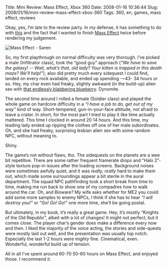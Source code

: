 Title: Mini Review: Mass Effect, Xbox 360
Date: 2008-01-16 10:36:44
Slug: 2008/01/16/mini-review-mass-effect-xbox-360
Tags: 360, en, games, mass effect, reviews


Okay, yes, I’m late to the review party. In my defense, it has something to do
with [this][1] and the fact that I wanted to finish [Mass Effect][2] twice
before rendering my judgement.

![Mass Effect - Saren][3]

So, my first playthrough on normal difficulty was
very thorough. I’ve picked a male (Infiltrator class), took the “good guy”
approach (_“We have to save the galaxy! -- Wait, what’s that, old lady? Your
kitten is trapped in this death maze? We’ll help!”_), also did pretty much
every sidequest I could find, landed on every rock available, and ended up
spending -~43- 34 hours or so. Hey, my char even had freaky, slightly awkward
(in the build-up) alien sex with [that endlessly blabbering blueberry][4].
Dynomite.

The second time around I rolled a female (Soldier class) and played the whole
game on hardcore difficulty in a _“I have a job to do, get out of my way”_
kind of way. Short-tempered, gun-in-your-face attitude, not afraid to leave a
crater. In short, for the most part I tried to play it like time actually
mattered. This time I clocked in around 20 14 hours. And this time, my leading
lady ended up ripping the clothes off one of her male subordinates. Oh, and
she had freaky, surprising lesbian alien sex with some random NPC, without
meaning to.

Shiny.

The game’s not without flaws, tho. The sidequests on the planets are a wee bit
repetitive. There are some rather frequent framerate drops and “Halo 2”-style
texture pop-in issues after the loading screens. Background noises were
sometimes awfully quiet, and it was _really, really_ hard to make them out,
which made some surroundings appear a bit sterile in the aural department. The
squad NPC pathfinding took a short break from time to time, making me run back
to show one of my compadres how to walk around the car. Oh, and Bioware? My
wife asks whether for ME2 you could add some more samples to enemy NPCs, I
think if she has to hear _“I will destroy you!”_ or _“Go! Go! Go!”_ one more
time, she’ll be going postal.

But ultimately, in my book, it’s really a great game. Hey, it’s mostly
“Knights of the Old Republic”, albeit with a lot of changes! It might not
perfect, but it comes close. The player char’s gender does make a difference
every now and then. I liked the majority of the voice acting, the stories and
side-quests were mostly laid out well, and the presentation was usually top
notch. Especially the last 1-2 hours were _mighty_ fine. Cinematical, even.
Wonderful, wonderful build up of tension.

All in all I’ve spent around 60-70 50-60 hours on Mass Effect, and enjoyed
those. I recommend it.

   [1]: http://escaloop.com/
   [2]: http://masseffect.bioware.com/
   [3]: http://dl.dropbox.com/u/7298/blog/wp-content/2008/01/masseffect_04_325x440.jpg
   [4]: http://www.threepanelsoul.com/view.php?date=2007-12-29
